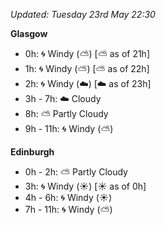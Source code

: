 *Updated: Tuesday 23rd May 22:30*

**Glasgow**

* 0h: :cyclone: Windy (:partly_sunny:) [:partly_sunny: as of 21h]
* 1h: :cyclone: Windy (:partly_sunny:) [:partly_sunny: as of 22h]
* 2h: :cyclone: Windy (:cloud:) [:cloud: as of 23h]
* 3h - 7h: :cloud: Cloudy
* 8h: :partly_sunny: Partly Cloudy
* 9h - 11h: :cyclone: Windy (:partly_sunny:)

**Edinburgh**

* 0h - 2h: :partly_sunny: Partly Cloudy
* 3h: :cyclone: Windy (:sunny:) [:sunny: as of 0h]
* 4h - 6h: :cyclone: Windy (:sunny:)
* 7h - 11h: :cyclone: Windy (:partly_sunny:)
